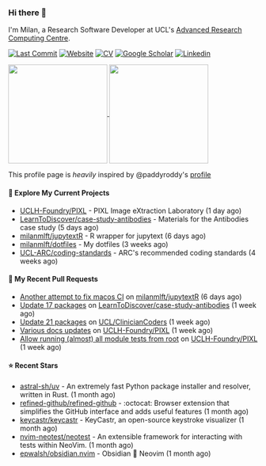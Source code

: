 ### Hi there 👋

I'm Milan, a Research Software Developer at UCL's [Advanced Research Computing
Centre](https://www.ucl.ac.uk/advanced-research-computing/advanced-research-computing-centre).

[![Last Commit](https://img.shields.io/github/last-commit/milanmlft/milanmlft?label=updated)](https://github.com/milanmlft)
[![Website](https://img.shields.io/badge/GitHub%20Pages-222?logo=githubpages&logoColor=fff&style=for-the-badge&style=flat)](https://milanmlft.dev)
[![CV](https://img.shields.io/badge/CV-PDF-pink.svg)](https://milanmlft.netlify.app/uploads/resume.pdf)
[![Google Scholar](https://img.shields.io/badge/Google%20Scholar-4285F4?logo=googlescholar&logoColor=fff&style=for-the-badge&style=flat)](https://scholar.google.com/citations?user=LwW40HQAAAAJ&hl=en)
[![Linkedin](https://img.shields.io/badge/LinkedIn-0A66C2?logo=linkedin&logoColor=fff&style=for-the-badge&style=flat)](http://www.linkedin.com/in/milan-malfait)


<a href="https://github.com/milanmlft/milanmlft#gh-dark-mode-only">
  <img height=200 align="center" src="https://github-readme-stats-paddyroddy.vercel.app/api?username=milanmlft&disable_animations=true&hide_border=true&hide_title=true&include_all_commits=true&rank_icon=github&show=prs_merged,reviews&show_icons=true&theme=tokyonight" />
</a>


<a href="https://github.com/milanmlft/milanmlft#gh-light-mode-only">
  <img height=200 align="center" src="https://github-readme-stats-paddyroddy.vercel.app/api?username=milanmlft&disable_animations=true&hide_border=true&hide_title=true&include_all_commits=true&rank_icon=github&show=prs_merged,reviews&show_icons=true&theme=default" />
</a>

This profile page is _heavily_ inspired by @paddyroddy's [profile](https://github.com/paddyroddy/paddyroddy)

#### 👷 Explore My Current Projects

- [UCLH-Foundry/PIXL](https://github.com/UCLH-Foundry/PIXL) - PIXL Image eXtraction Laboratory
  (1 day ago)
- [LearnToDiscover/case-study-antibodies](https://github.com/LearnToDiscover/case-study-antibodies) - Materials for the Antibodies case study
  (5 days ago)
- [milanmlft/jupytextR](https://github.com/milanmlft/jupytextR) - R wrapper for jupytext
  (6 days ago)
- [milanmlft/dotfiles](https://github.com/milanmlft/dotfiles) - My dotfiles
  (3 weeks ago)
- [UCL-ARC/coding-standards](https://github.com/UCL-ARC/coding-standards) - ARC&#39;s recommended coding standards
  (4 weeks ago)

#### 🔨 My Recent Pull Requests

- [Another attempt to fix macos CI](https://github.com/milanmlft/jupytextR/pull/19) on [milanmlft/jupytextR](https://github.com/milanmlft/jupytextR)
  (6 days ago)
- [Update 17 packages](https://github.com/LearnToDiscover/case-study-antibodies/pull/3) on [LearnToDiscover/case-study-antibodies](https://github.com/LearnToDiscover/case-study-antibodies)
  (1 week ago)
- [Update 21 packages](https://github.com/UCL/ClinicianCoders/pull/35) on [UCL/ClinicianCoders](https://github.com/UCL/ClinicianCoders)
  (1 week ago)
- [Various docs updates](https://github.com/UCLH-Foundry/PIXL/pull/362) on [UCLH-Foundry/PIXL](https://github.com/UCLH-Foundry/PIXL)
  (1 week ago)
- [Allow running (almost) all module tests from root](https://github.com/UCLH-Foundry/PIXL/pull/361) on [UCLH-Foundry/PIXL](https://github.com/UCLH-Foundry/PIXL)
  (1 week ago)

#### ⭐ Recent Stars

- [astral-sh/uv](https://github.com/astral-sh/uv) - An extremely fast Python package installer and resolver, written in Rust.
  (1 month ago)
- [refined-github/refined-github](https://github.com/refined-github/refined-github) - :octocat: Browser extension that simplifies the GitHub interface and adds useful features
  (1 month ago)
- [keycastr/keycastr](https://github.com/keycastr/keycastr) - KeyCastr, an open-source keystroke visualizer
  (1 month ago)
- [nvim-neotest/neotest](https://github.com/nvim-neotest/neotest) - An extensible framework for interacting with tests within NeoVim.
  (1 month ago)
- [epwalsh/obsidian.nvim](https://github.com/epwalsh/obsidian.nvim) - Obsidian 🤝 Neovim
  (1 month ago)
